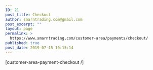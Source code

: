```yaml
---
ID: 21
post_title: Checkout
author: smarntrading.com@gmail.com
post_excerpt: ""
layout: page
permalink: >
  https://www.smarntrading.com/customer-area/payments/checkout/
published: true
post_date: 2019-07-15 10:15:14
---
```

[customer-area-payment-checkout /]